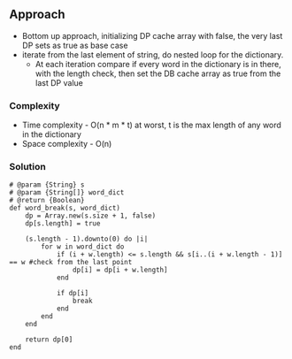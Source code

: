 ## Approach
- Bottom up approach, initializing DP cache array with false, the very last DP sets as true as base case
- iterate from the last element of string, do nested loop for the dictionary.
  - At each iteration compare if every word in the dictionary is in there, with the length check, then set the DB cache array as true from the last DP value


### Complexity
- Time complexity - O(n * m * t) at worst, t is the max length of any word in the dictionary
- Space complexity - O(n)

### Solution
```
# @param {String} s
# @param {String[]} word_dict
# @return {Boolean}
def word_break(s, word_dict)
    dp = Array.new(s.size + 1, false)
    dp[s.length] = true

    (s.length - 1).downto(0) do |i|
        for w in word_dict do
            if (i + w.length) <= s.length && s[i..(i + w.length - 1)] == w #check from the last point
                dp[i] = dp[i + w.length]
            end

            if dp[i]
                break
            end
        end
    end

    return dp[0]
end
```
